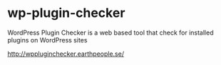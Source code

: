 # wp-plugin-checker

WordPress Plugin Checker is a web based tool that check for installed plugins on WordPress sites

http://wppluginchecker.earthpeople.se/
